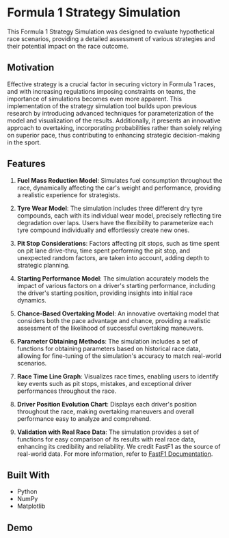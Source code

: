 # Formula 1 Strategy Simulation

This Formula 1 Strategy Simulation was designed to evaluate hypothetical race scenarios, providing a detailed assessment of various strategies and their potential impact on the race outcome.

## Motivation

Effective strategy is a crucial factor in securing victory in Formula 1 races, and with increasing regulations imposing constraints on teams, the importance of simulations becomes even more apparent. This implementation of the strategy simulation tool builds upon previous research by introducing advanced techniques for parameterization of the model and visualization of the results. Additionally, it presents an innovative approach to overtaking, incorporating probabilities rather than solely relying on superior pace, thus contributing to enhancing strategic decision-making in the sport.

## Features

1. **Fuel Mass Reduction Model**: Simulates fuel consumption throughout the race, dynamically affecting the car's weight and performance, providing a realistic experience for strategists.

2. **Tyre Wear Model**: The simulation includes three different dry tyre compounds, each with its individual wear model, precisely reflecting tire degradation over laps. Users have the flexibility to parameterize each tyre compound individually and effortlessly create new ones.

3. **Pit Stop Considerations**: Factors affecting pit stops, such as time spent on pit lane drive-thru, time spent performing the pit stop, and unexpected random factors, are taken into account, adding depth to strategic planning.

4. **Starting Performance Model**: The simulation accurately models the impact of various factors on a driver's starting performance, including the driver's starting position, providing insights into initial race dynamics.

5. **Chance-Based Overtaking Model**: An innovative overtaking model that considers both the pace advantage and chance, providing a realistic assessment of the likelihood of successful overtaking maneuvers.

6. **Parameter Obtaining Methods**: The simulation includes a set of functions for obtaining parameters based on historical race data, allowing for fine-tuning of the simulation's accuracy to match real-world scenarios.

7. **Race Time Line Graph**: Visualizes race times, enabling users to identify key events such as pit stops, mistakes, and exceptional driver performances throughout the race.

8. **Driver Position Evolution Chart**: Displays each driver's position throughout the race, making overtaking maneuvers and overall performance easy to analyze and comprehend.

9. **Validation with Real Race Data**: The simulation provides a set of functions for easy comparison of its results with real race data, enhancing its credibility and reliability. We credit FastF1 as the source of real-world data. For more information, refer to [FastF1 Documentation](https://docs.fastf1.dev/).

## Built With

- Python
- NumPy
- Matplotlib

## Demo

